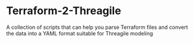 # Terraform-2-Threagile
A collection of scripts that can help you parse Terraform files and convert the data into a YAML format suitable for Threagile modeling
